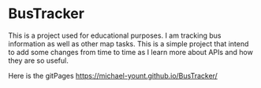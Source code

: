# BusTracker
This is a project used for educational purposes. I am tracking bus information as well as other map tasks. This is a simple project that intend to add some changes from time to time as I learn more about APIs and how they are so useful.

Here is the gitPages https://michael-yount.github.io/BusTracker/
